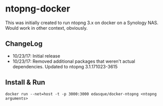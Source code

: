 # ntopng-docker

This was initially created to run ntopng 3.x on docker on a Synology NAS. Would work in other context, obviously.

## ChangeLog
* 10/23/17: Initial release
* 10/23/17: Removed additional packages that weren't actual dependencies. Updated to ntopng 3.1.171023-3615

## Install & Run
```
docker run --net=host -t -p 3000:3000 edasque/docker-ntopng <ntopng arguments>
```
